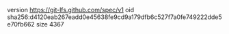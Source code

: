 version https://git-lfs.github.com/spec/v1
oid sha256:d4120eab267eadd0e45638fe9cd9a179dfb6c527f7a0fe749222dde5e70fb662
size 4367
